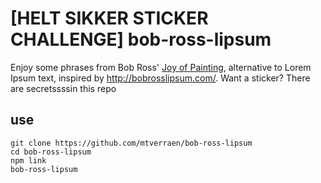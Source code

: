 # [HELT SIKKER STICKER CHALLENGE] bob-ross-lipsum

Enjoy some phrases from Bob Ross' [Joy of Painting](https://en.wikipedia.org/wiki/The_Joy_of_Painting), alternative to Lorem Ipsum text, inspired by http://bobrosslipsum.com/. Want a sticker? There are secretssssin this repo

## use

```
git clone https://github.com/mtverraen/bob-ross-lipsum
cd bob-ross-lipsum
npm link
bob-ross-lipsum
```
